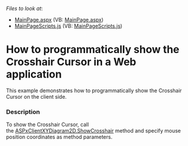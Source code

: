 <!-- default file list -->
*Files to look at*:

* [MainPage.aspx](./CS/ShowCrosshairExample/MainPage.aspx) (VB: [MainPage.aspx](./VB/ShowCrosshairExample/MainPage.aspx))
* [MainPageScripts.js](./CS/ShowCrosshairExample/MainPageScripts.js) (VB: [MainPageScripts.js](./VB/ShowCrosshairExample/MainPageScripts.js))
<!-- default file list end -->
# How to programmatically show the Crosshair Cursor in a Web application


This example demonstrates how to programmatically show the Crosshair Cursor on the client side.


<h3>Description</h3>

To show the Crosshair Cursor, call the&nbsp;<a href="https://documentation.devexpress.com/#AspNet/DevExpressXtraChartsWebScriptsASPxClientXYDiagram2D_ShowCrosshairtopic">ASPxClientXYDiagram2D.ShowCrosshair</a>&nbsp;method and specify mouse position coordinates as method parameters.

<br/>


